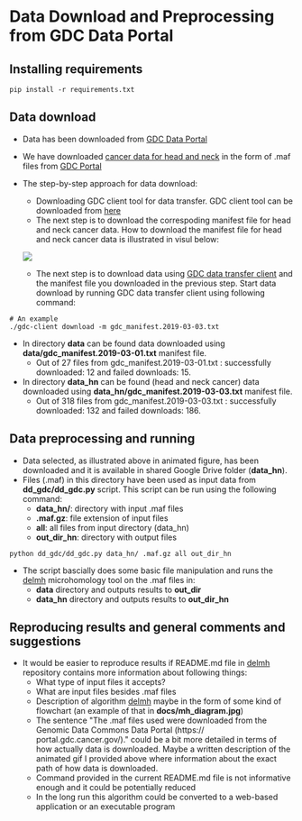 # Data Download and Preprocessing from GDC Data Portal

## Installing requirements

```
pip install -r requirements.txt
```

## Data download
- Data has been downloaded from [GDC Data Portal](https://portal.gdc.cancer.gov/)
- We have downloaded [cancer data for head and neck](https://portal.gdc.cancer.gov/exploration?filters=%7B%22op%22%3A%22and%22%2C%22content%22%3A%5B%7B%22op%22%3A%22in%22%2C%22content%22%3A%7B%22field%22%3A%22cases.primary_site%22%2C%22value%22%3A%5B%22Other%20and%20unspecified%20major%20salivary%20glands%22%2C%22Other%20and%20unspecified%20parts%20of%20tongue%22%2C%22Larynx%22%2C%22Other%20and%20ill-defined%20sites%20in%20lip%2C%20oral%20cavity%20and%20pharynx%22%2C%22Floor%20of%20mouth%22%2C%22Nasopharynx%22%2C%22Tonsil%22%2C%22Other%20and%20unspecified%20parts%20of%20mouth%22%2C%22Base%20of%20tongue%22%2C%22Gum%22%2C%22Oropharynx%22%2C%22Hypopharynx%22%2C%22Trachea%22%2C%22Palate%22%2C%22Lip%22%5D%7D%7D%5D%7D) in the form of .maf files from [GDC Portal](https://portal.gdc.cancer.gov/)
- The step-by-step approach for data download:
  - Downloading GDC client tool for data transfer. GDC client tool can be downloaded from [here](https://gdc.cancer.gov/access-data/gdc-data-transfer-tool)
  - The next step is to download the correspoding manifest file for head and neck cancer data. How to download the manifest file for head and neck cancer data is illustrated in visul below:
  
  ![](media/dd.gif)
  
  - The next step is to download data using [GDC data transfer client]() and the manifest file you downloaded in the previous step. Start data download by running GDC data transfer client using following command:
```
# An example
./gdc-client download -m gdc_manifest.2019-03-03.txt
```

- In directory __data__ can be found data downloaded using __data/gdc_manifest.2019-03-01.txt__ manifest file.
  - Out of 27 files from gdc_manifest.2019-03-01.txt : successfully downloaded: 12 and failed downloads: 15.
- In directory __data_hn__ can be found (head and neck cancer) data downloaded using __data_hn/gdc_manifest.2019-03-03.txt__ manifest file.
  - Out of 318 files from gdc_manifest.2019-03-03.txt : successfully downloaded: 132 and failed downloads: 186.
 

## Data preprocessing and running 

- Data selected, as illustrated above in animated figure, has been downloaded and it is available in shared Google Drive folder (__data_hn__). 
- Files (.maf) in this directory have been used as input data from __dd_gdc/dd_gdc.py__ script.
This script can be run using the following command:
  - __data_hn/__: directory with input .maf files
  - __.maf.gz__: file extension of input files
  - __all__: all files from input directory (data_hn)
  - __out_dir_hn__: directory with output files
```
python dd_gdc/dd_gdc.py data_hn/ .maf.gz all out_dir_hn
```
- The script bascially does some basic file manipulation and runs the [delmh](https://github.com/xqrongm/delmh) microhomology tool on the .maf files in:
  - __data__ directory and outputs results to __out_dir__
  - __data_hn__ directory and outputs results to __out_dir_hn__
  
## Reproducing results and general comments and suggestions
- It would be easier to reproduce results if README.md file in [delmh](https://github.com/xqrongm/delmh) repository contains more information about following things:
  - What type of input files it accepts?
  - What are input files besides .maf files
  - Description of algorithm [delmh](https://github.com/xqrongm/delmh) maybe in the form of some kind of flowchart (an example of that in __docs/mh_diagram.jpg__)
  - The sentence "The .maf files used were downloaded from the Genomic Data Commons Data Portal (https://
portal.gdc.cancer.gov/)." could be a bit more detailed in terms of how actually data is downloaded. Maybe a written description of the animated gif I provided above where information about the exact path of how data is downloaded.
  - Command provided in the current README.md file is not informative enough and it could be potentially reduced
  - In the long run this algorithm could be converted to a web-based application or an executable program
